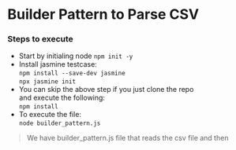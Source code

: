 # Builder Pattern to Parse CSV

### Steps to execute
- Start by initialing node
    `npm init -y`
- Install jasmine testcase:\
    `npm install --save-dev jasmine`\
    `npx jasmine init`
- You can skip the above step if you just clone the repo\
    and execute the following:\
    `npm install`
- To execute the file:\
    `node builder_pattern.js`

> We have builder_pattern.js file that reads the csv file and then 

